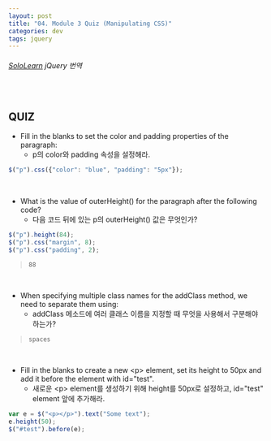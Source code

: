 ```yaml
---
layout: post
title: "04. Module 3 Quiz (Manipulating CSS)"
categories: dev
tags: jquery
---
```


###### [SoloLearn](https://www.sololearn.com/) jQuery 번역

<br>

## QUIZ

- Fill in the blanks to set the color and padding properties of the paragraph:
  - p의 color와 padding 속성을 설정해라.

```js
$("p").css({"color": "blue", "padding": "5px"});
```

<br>

- What is the value of outerHeight() for the paragraph after the following code?
  - 다음 코드 뒤에 있는 p의 outerHeight() 값은 무엇인가?

```js
$("p").height(84);
$("p").css("margin", 8);
$("p").css("padding", 2);
```

> `88`

<br>

- When specifying multiple class names for the addClass method, we need to separate them using:
  - addClass 메소드에 여러 클래스 이름을 지정할 때 무엇을 사용해서 구분해야 하는가?

> `spaces`

<br>

- Fill in the blanks to create a new \<p> element, set its height to 50px and add it before the element with id="test".
  - 새로운 \<p> element를 생성하기 위해 height를 50px로 설정하고, id="test" element 앞에 추가해라.

```js
var e = $("<p></p>").text("Some text");
e.height(50);
$("#test").before(e);
```

<br>